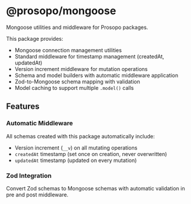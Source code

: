 # @prosopo/mongoose

Mongoose utilities and middleware for Prosopo packages.

This package provides:
- Mongoose connection management utilities
- Standard middleware for timestamp management (createdAt, updatedAt)
- Version increment middleware for mutation operations
- Schema and model builders with automatic middleware application
- Zod-to-Mongoose schema mapping with validation
- Model caching to support multiple `.model()` calls

## Features

### Automatic Middleware
All schemas created with this package automatically include:
- Version increment (`__v`) on all mutating operations
- `createdAt` timestamp (set once on creation, never overwritten)
- `updatedAt` timestamp (updated on every mutation)

### Zod Integration
Convert Zod schemas to Mongoose schemas with automatic validation in pre and post middleware.
